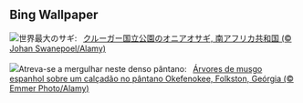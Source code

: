## Bing Wallpaper
![](https://www.bing.com/th?id=OHR.GoliathHeron_JA-JP7916095808_UHD.jpg&w=1000)世界最大のサギ:&nbsp;&ensp;[クルーガー国立公園のオニアオサギ, 南アフリカ共和国 (© Johan Swanepoel/Alamy)](https://www.bing.com/th?id=OHR.GoliathHeron_JA-JP7916095808_UHD.jpg)
<br><br/>
![](https://www.bing.com/th?id=OHR.OkefenokeeSwamp_PT-BR9993214300_UHD.jpg&w=1000)Atreva-se a mergulhar neste denso pântano:&nbsp;&ensp;[Árvores de musgo espanhol sobre um calçadão no pântano Okefenokee, Folkston, Geórgia (© Emmer Photo/Alamy)](https://www.bing.com/th?id=OHR.OkefenokeeSwamp_PT-BR9993214300_UHD.jpg)
<br><br/>
